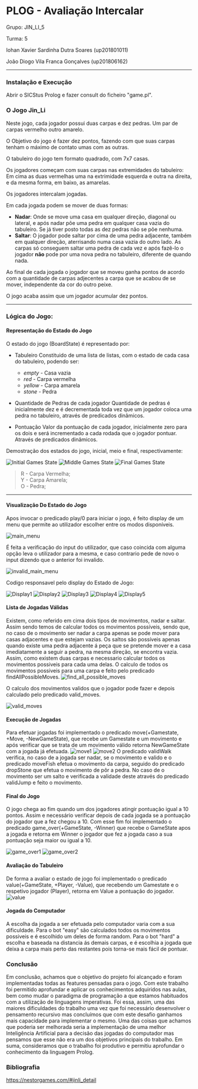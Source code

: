 # PLOG - Avaliação Intercalar

Grupo: JIN_LI_5

Turma: 5

Iohan Xavier Sardinha Dutra Soares (up201801011)

João Diogo Vila Franca Gonçalves (up201806162)

---
### Instalação e Execução
Abrir o SICStus Prolog e fazer consult do ficheiro "game.pl".

### O Jogo Jin_Li

Neste jogo, cada jogador possui duas carpas e dez pedras. Um par de carpas vermelho outro amarelo.

O Objetivo do jogo é fazer dez pontos, fazendo com que suas carpas tenham o máximo de contato umas com as outras.

O tabuleiro do jogo tem formato quadrado, com 7x7 casas.

Os jogadores começam com suas carpas nas extremidades do tabuleiro: Em cima as duas vermelhas uma na extrimidade esquerda e outra na direita, e da mesma forma, em baixo, as amarelas.

Os jogadores intercalam jogadas.

Em cada jogada podem se mover de duas formas:

- **Nadar**: Onde se move uma casa em qualquer direção, diagonal ou lateral, e após nadar põe uma pedra em qualquer casa vazia do tabuleiro. Se já tiver posto todas as dez pedras não se põe nenhuma.
- **Saltar**: O jogador pode saltar por cima de uma pedra adjacente, também em qualquer direção, aterrisando numa casa vazia do outro lado. As carpas só conseguem saltar uma pedra de cada vez e após fazê-lo o jogador **não** pode por uma nova pedra no tabuleiro, diferente de quando nada.

Ao final de cada jogada o jogador que se moveu ganha pontos de acordo com a quantidade de carpas adjecentes a carpa que se acabou de se mover, independente da cor do outro peixe.

O jogo acaba assim que um jogador acumular dez pontos.

---

### Lógica do Jogo:
#### Representação do Estado do Jogo   
O estado do jogo (BoardState) é representado por:

- Tabuleiro
  Constituido de uma lista de listas, com o estado de cada casa do tabuleiro, podendo ser:

  - _empty_ - Casa vazia
  - _red_ - Carpa vermelha
  - _yellow_ - Carpa amarela
  - _stone_ - Pedra


- Quantidade de Pedras de cada jogador
  Quantidade de pedras é inicialmente dez e é decrementada toda vez que um jogador coloca uma pedra no tabuleiro, através de predicados dinâmicos.
- Pontuação
  Valor da pontuação de cada jogador, inicialmente zero para os dois e será incrementado a cada rodada que o jogador pontuar. Através de predicados dinâmicos.


Demostração dos estados do jogo, inicial, meio e final, respectivamente:

![Initial Games State](/initial.png)
![Middle Games State](/middle.png)
![Final Games State](/final.png)

> R - Carpa Vermelha;  
> Y - Carpa Amarela;  
> O - Pedra;

---

#### Visualização Do Estado do Jogo

Apos invocar o predicado play/0 para iniciar o jogo, é feito display de um menu que permite ao utilizador escolher entre os modos disponíveis.
 
![main_menu](/main_menu.png)

É feita a verificação do input do utilizador, que caso coincida com alguma opção leva o utilizador para a mesma, e caso contrario pede de novo o input dizendo que o anterior foi invalido.

![invalid_main_menu](/invalid_main_menu.png)

Codigo responsavel pelo display do Estado de Jogo:

![Display1](/display1.png)
![Display2](/display2.png)
![Display3](/display3.png)
![Display4](/display4.png)
![Display5](/display5.png)

#### Lista de Jogadas Válidas
Existem, como referido em cima dois tipos de movimentos, nadar e saltar. Assim sendo temos de calcular todos os movimentos possíveis, sendo que, no caso de o movimento ser nadar a carpa apenas se pode mover para casas adjacentes e que estejam vazias. Os saltos são possíveis apenas quando existe uma pedra adjacente
á peça que se pretende mover e a casa imediatamente a seguir a pedra, na mesma direção, se encontra vazia.
Assim, como existem duas carpas e necessario calcular todos os movimentos possiveis para cada uma delas. O calculo de todos os movimentos possiveis para uma carpa e feito pelo predicado findAllPossibleMoves.
![find_all_possible_moves](/find_all_possible_moves.png)

O calculo dos movimentos validos que o jogador pode fazer e depois calculado pelo predicado valid_moves.

![valid_moves](/valid_moves.png)

#### Execução de Jogadas
Para efetuar jogadas foi implementado o predicado move(+Gamestate, +Move, -NewGameState), que recebe um Gamestate e um movimento e após verificar que se trata de um movimento válido retorna NewGameState com a jogada já efetuada.
![move1](/move1.png)
![move2](/move2.png)
O predicado validWalk verifica, no caso de a jogada ser nadar, se o movimento e valido e o predicado moveFish efetua o movimento da carpa, seguido do predicado dropStone que efetua o movimento de pôr a pedra.
No caso de o movimento ser um salto e verificada a validade deste através do predicado validJump e feito o movimento.

#### Final do Jogo
O jogo chega ao fim quando um dos jogadores atingir pontuação igual a 10 pontos. Assim e necessário verificar depois de cada jogada se a pontuação do jogador que a fez chegou a 10.
Com esse fim foi implementado o predicado game_over(+GameState, -Winner) que recebe o GameState apos a jogada e retorna em Winner o jogador que fez a jogada caso a sua pontuação seja maior ou igual a 10.  

![game_over1](/game_over_1.png)
![game_over2](/game_over_2.png)

#### Avaliação do Tabuleiro 
De forma a avaliar o estado de jogo foi implementado o predicado value(+GameState, +Player, -Value), que recebendo um Gamestate e o respetivo jogador (Player), retorna em Value a pontuação do jogador. 
![value](/value.png)

#### Jogada do Computador
A escolha da jogada a ser efetuada pelo computador varia com a sua dificuldade. Para o bot "easy" são calculados todos os movimentos possiveis e é escolhido um deles de forma random.
Para o bot "hard" a escolha e baseada na distancia ás demais carpas, e é escolhia a jogada que deixa a carpa mais perto das restantes pois torna-se mais fácil de pontuar.
### Conclusão 
Em conclusão, achamos que o objetivo do projeto foi alcançado e foram implementadas todas as features pensadas para o jogo. Com este trabalho foi permitido aprofundar e aplicar os conhecimentos adquiridos nas aulas, bem como mudar o paradigma de programação a que estamos habituados com a utilização de linguagens imperativas.
Foi essa, assim, uma das maiores dificuldades do trabalho uma vez que foi necessário desenvolver o pensamento recursivo mas concluímos que com este desafio ganhamos mais capacidade para implementar o mesmo. Uma das coisas que achamos que poderia ser melhorada seria a implementação de uma melhor Inteligência Artificial para a decisão das jogadas do computador 
mas pensamos que esse não era um dos objetivos principais do trabalho. Em suma, consideramos que o trabalho foi produtivo e permitiu aprofundar o conhecimento da linguagem Prolog.

### Bibliografia
https://nestorgames.com/#jinli_detail